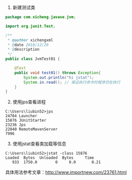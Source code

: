 1. 新建测试类
```java
package com.xicheng.javase.jvm;

import org.junit.Test;

/**
 * @author xichengxml
 * @date 2018/12/29
 * @description
 */
public class JvmTest01 {

    @Test
    public void test01() throws Exception{
        System.out.println("hi jstat");
        System.in.read(); // 保证执行命令时程序仍在执行
    }
}

```
2. 使用jps查看进程
```swagger codegen
C:\Users\liubin52>jps
24704 Launcher
15876 JUnitStarter
23236 Jps
22840 RemoteMavenServer
7996
```
3. 使用jstat查看类加载等信息
```swagger codegen
C:\Users\liubin52>jstat -class 15876
Loaded  Bytes  Unloaded  Bytes     Time
   933  1750.0        0     0.0       0.21
```

具体用法参考文章：http://www.importnew.com/23761.html